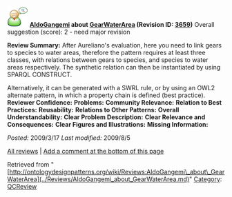 [![](../images/thumb/2/29/Reviewer.png/48px-Reviewer.png)](../Image/Reviewer.png.md "Reviewer.png")
__[AldoGangemi](../User/AldoGangemi.md "User:AldoGangemi") about [GearWaterArea](../Submissions/GearWaterArea.md "Submissions:GearWaterArea") (Revision ID: [3659](../Submissions/GearWaterArea@oldid=3659.md "http://ontologydesignpatterns.org/wiki/Submissions:GearWaterArea?oldid=3659"))__
Overall suggestion (score): 2 - need major revision




 __Review Summary:__ After Aureliano's evaluation, here you need to link gears to species to water areas, therefore the pattern requires at least three classes, with relations between gears to species, and species to water areas respectively.
The synthetic relation can then be instantiated by using SPARQL CONSTRUCT.



Alternatively, it can be generated with a SWRL rule, or by using an OWL2 alternate pattern, in which a property chain is defined (best practice).
__Reviewer Confidence:__ 
__Problems:__ 
__Community Relevance:__ 
__Relation to Best Practices:__ 
__Reusability:__ 
__Relations to Other Patterns:__ 
__Overall Understandability:__ 
__Clear Problem Description:__ 
__Clear Relevance and Consequences:__ 
__Clear Figures and Illustrations:__ 
__Missing Information:__ 

_Posted:_ 2009/3/17 _Last modified:_ 2009/8/5



[All reviews](../Reviews/Main.md "Reviews:Main") | [Add a comment at the bottom of this page](index.php@title=Odp%253AAdd_comment&target=../Reviews/AldoGangemi_about_GearWaterArea.md#New_comment "http://ontologydesignpatterns.org/wiki/index.php?title=Odp:Add_comment&target=Reviews:AldoGangemi_about_GearWaterArea#New_comment")


Retrieved from "[http://ontologydesignpatterns.org/wiki/Reviews:AldoGangemi\_about\_GearWaterArea](../Reviews/AldoGangemi_about_GearWaterArea.md)"
 [Category](http://ontologydesignpatterns.org/wiki/Special:Categories "Special:Categories"): [QCReview](../Category/QCReview.md "Category:QCReview")